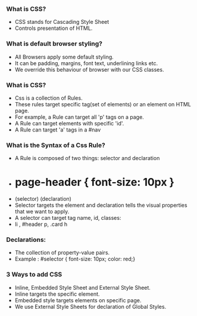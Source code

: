 ### What is CSS?

- CSS stands for Cascading Style Sheet
- Controls presentation of HTML.

### What is default browser styling?

- All Browsers apply some default styling.
- It can be padding, margins, font text, underlining links etc.
- We override this behaviour of browser with our CSS classes.

### What is CSS?

- Css is a collection of Rules.
- These rules target specific tag(set of elements) or an element on HTML page.
- For example, a Rule can target all 'p' tags on a page.
- A Rule can target elements with specific 'id'.
- A Rule can target 'a' tags in a #nav

### What is the Syntax of a Css Rule?

- A Rule is composed of two things: selector and declaration
- # page-header { font-size: 10px }
- (selector)     (declaration)
- Selector targets the element and declaration tells the visual properties that we want to apply.
- A selector can target tag name, id, classes:
- li , #header p, .card h

### Declarations:

- The collection of property-value pairs.
- Example : #selector { font-size: 10px; color: red;}

### 3 Ways to add CSS

- Inline, Embedded Style Sheet and External Style Sheet.
- Inline targets the specific element.
- Embedded style targets elements on specific page.
- We use External Style Sheets for declaration of Global Styles.